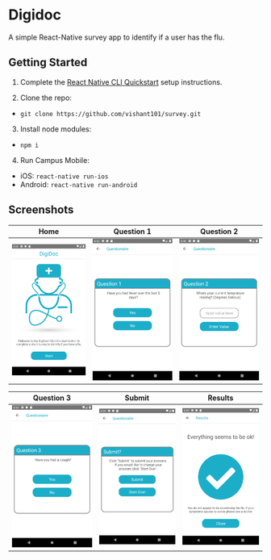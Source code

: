 # Digidoc 
A simple React-Native survey app to identify if a user has the flu.


## Getting Started
1. Complete the [React Native CLI Quickstart](https://facebook.github.io/react-native/docs/getting-started.html) setup instructions.

2. Clone the repo:
- `git clone https://github.com/vishant101/survey.git`

3. Install node modules:
- `npm i`

4. Run Campus Mobile:
- iOS: `react-native run-ios`
- Android: `react-native run-android`

## Screenshots
| Home | Question 1 | Question 2 |
|------|---------|-----|
| <img src="https://github.com/vishant101/survey/blob/master/screenshots/home.png" width="275" alt="Home" title="Home" /> | <img src="https://github.com/vishant101/survey/blob/master/screenshots/question1.png" width="275" alt="Question1" title="Question 1" /> | <img src="https://github.com/vishant101/survey/blob/master/screenshots/question2.png" width="275" alt="Question2" title="Question 2" /> |

| Question 3 | Submit | Results |
|--------|--------|------|
| <img src="https://github.com/vishant101/survey/blob/master/screenshots/question3.png" width="275" alt="Question3" title="Question 3" /> | <img src="https://github.com/vishant101/survey/blob/master/screenshots/submit.png" width="275" alt="Submit" title="Submit" /> | <img src="https://github.com/vishant101/survey/blob/master/screenshots/results.png" width="275" alt="Results" title="Results" /> |
